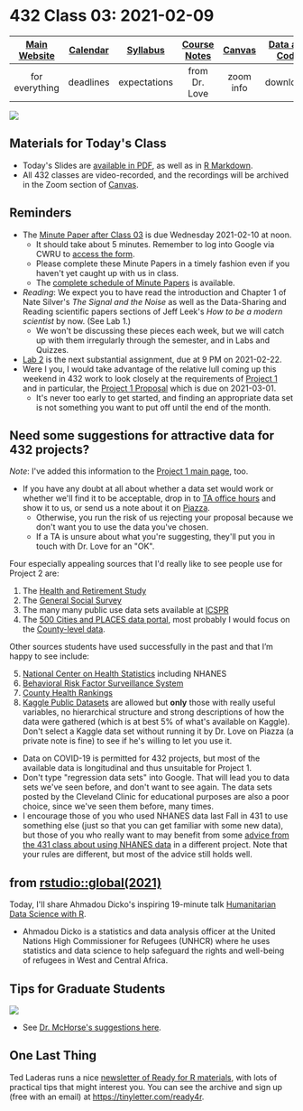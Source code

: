 # 432 Class 03: 2021-02-09

[Main Website](https://thomaselove.github.io/432/) | [Calendar](https://thomaselove.github.io/432/calendar.html) | [Syllabus](https://thomaselove.github.io/432-2021-syllabus/) | [Course Notes](https://thomaselove.github.io/432-notes/) | [Canvas](https://canvas.case.edu) | [Data and Code](https://github.com/THOMASELOVE/432-data) | [Sources](https://github.com/THOMASELOVE/432-2021/edit/master/references) | [Contact Us](https://thomaselove.github.io/432/contact.html)
:-----------: | :--------------: | :----------: | :---------: | :-------------: | :-----------: | :------------: | :-------------:
for everything | deadlines | expectations | from Dr. Love | zoom info | downloads | read/watch | need help?

![](https://github.com/THOMASELOVE/432-2021/blob/master/classes/class03/figures/branch_tw.png)

## Materials for Today's Class

- Today's Slides are [available in PDF](https://github.com/THOMASELOVE/432-2021/blob/master/classes/class03/432_2021_slides03.pdf), as well as in [R Markdown](https://github.com/THOMASELOVE/432-2021/blob/master/classes/class03/432_2021_slides03.Rmd).
- All 432 classes are video-recorded, and the recordings will be archived in the Zoom section of [Canvas](https://canvas.case.edu).

## Reminders

- The [Minute Paper after Class 03](http://bit.ly/432-2021-minute-03) is due Wednesday 2021-02-10 at noon. 
    - It should take about 5 minutes. Remember to log into Google via CWRU to [access the form](http://bit.ly/432-2021-minute-03).
    - Please complete these Minute Papers in a timely fashion even if you haven't yet caught up with us in class.
    - The [complete schedule of Minute Papers](https://github.com/THOMASELOVE/432-2021/blob/master/minutepapers/README.md) is available.
- *Reading*: We expect you to have read the introduction and Chapter 1 of Nate Silver's *The Signal and the Noise* as well as the Data-Sharing and Reading scientific papers sections of Jeff Leek's *How to be a modern scientist* by now. (See Lab 1.)
    - We won't be discussing these pieces each week, but we will catch up with them irregularly through the semester, and in Labs and Quizzes.
- [Lab 2](https://github.com/THOMASELOVE/432-2021/tree/master/labs/lab02) is the next substantial assignment, due at 9 PM on 2021-02-22.
- Were I you, I would take advantage of the relative lull coming up this weekend in 432 work to look closely at the requirements of [Project 1](https://github.com/THOMASELOVE/432-2021/tree/master/project1) and in particular, the [Project 1 Proposal](https://github.com/THOMASELOVE/432-2021/blob/master/project1/01_project1_proposal.md) which is due on 2021-03-01. 
    - It's never too early to get started, and finding an appropriate data set is not something you want to put off until the end of the month.

## Need some suggestions for attractive data for 432 projects?

*Note*: I've added this information to the [Project 1 main page](https://github.com/THOMASELOVE/432-2021/blob/master/project1/README.md), too.

- If you have any doubt at all about whether a data set would work or whether we'll find it to be acceptable, drop in to [TA office hours](https://thomaselove.github.io/432/contact.html) and show it to us, or send us a note about it on [Piazza](https://piazza.com/case/spring2021/pqhs432).
    - Otherwise, you run the risk of us rejecting your proposal because we don't want you to use the data you've chosen.
    - If a TA is unsure about what you're suggesting, they'll put you in touch with Dr. Love for an "OK".

Four especially appealing sources that I'd really like to see people use for Project 2 are:

1. The [Health and Retirement Study](https://hrsdata.isr.umich.edu/data-products/public-survey-data?_ga=2.79574685.849210420.1612760982-241136149.1612760982)
2. The [General Social Survey](https://gssdataexplorer.norc.org/)
3. The many many public use data sets available at [ICSPR](https://www.icpsr.umich.edu/icpsrweb/ICPSR/)
4. The [500 Cities and PLACES data portal](https://chronicdata.cdc.gov/browse?category=500+Cities+%26+Places&sortBy=newest&utf8), most probably I would focus on the [County-level data](https://chronicdata.cdc.gov/500-Cities-Places/PLACES-Local-Data-for-Better-Health-County-Data-20/swc5-untb).

Other sources students have used successfully in the past and that I’m happy to see include:

5. [National Center on Health Statistics](https://www.cdc.gov/nchs/data_access/ftp_data.htm) including NHANES
6. [Behavioral Risk Factor Surveillance System](https://www.cdc.gov/brfss/data_documentation/index.htm)
7. [County Health Rankings](https://www.countyhealthrankings.org/explore-health-rankings/rankings-data-documentation)
8. [Kaggle Public Datasets](https://www.kaggle.com/datasets) are allowed but **only** those with really useful variables, no hierarchical structure and strong descriptions of how the data were gathered (which is at best 5% of what's available on Kaggle). Don't select a Kaggle data set without running it by Dr. Love on Piazza (a private note is fine) to see if he's willing to let you use it.

- Data on COVID-19 is permitted for 432 projects, but most of the available data is longitudinal and thus unsuitable for Project 1. 
- Don't type "regression data sets" into Google. That will lead you to data sets we've seen before, and don't want to see again. The data sets posted by the Cleveland Clinic for educational purposes are also a poor choice, since we've seen them before, many times.
- I encourage those of you who used NHANES data last Fall in 431 to use something else (just so that you can get familiar with some new data), but those of you who really want to may benefit from some [advice from the 431 class about using NHANES data](https://thomaselove.github.io/431-2020-projectB/your2.html) in a different project. Note that your rules are different, but most of the advice still holds well.

## from [rstudio::global(2021)](https://rstudio.com/resources/rstudioglobal-2021) 

Today, I'll share Ahmadou Dicko's inspiring 19-minute talk [Humanitarian Data Science with R](https://rstudio.com/resources/rstudioglobal-2021/humanitarian-data-science-with-r/). 

- Ahmadou Dicko is a statistics and data analysis officer at the United Nations High Commissioner for Refugees (UNHCR) where he uses statistics and data science to help safeguard the rights and well-being of refugees in West and Central Africa. 

## Tips for Graduate Students

![](https://github.com/THOMASELOVE/432-2021/blob/master/classes/class03/figures/mchorse_2020-12-26.png)

- See [Dr. McHorse's suggestions here](https://twitter.com/fossilosophy/status/1342871356254334977).



## One Last Thing

Ted Laderas runs a nice [newsletter of Ready for R materials](https://tinyletter.com/ready4r), with lots of practical tips that might interest you. You can see the archive and sign up (free with an email) at https://tinyletter.com/ready4r.


